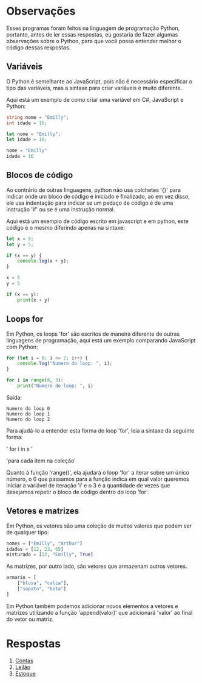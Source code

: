 # Observações

Esses programas foram feitos na linguagem de programação Python, portanto, antes de ler essas
respostas, eu gostaria de fazer algumas observações sobre o Python, para que você possa
entender melhor o código dessas respostas.

## Variáveis

O Python é semelhante ao JavaScript, pois não é necessário especificar o tipo das variáveis,
mas a sintaxe para criar variáveis é muito diferente.

Aqui está um exemplo de como criar uma variável em C#, JavaScript e Python:

```csharp
string nome = "Emilly";
int idade = 16;
```

```javascript
let nome = "Emilly";
let idade = 16;
```

```python
nome = "Emilly"
idade = 16
```

## Blocos de código

Ao contrário de outras linguagens, python não usa colchetes '{}' para indicar onde um bloco de
código é iniciado e finalizado, ao em vez disso, ele usa indentação para indicar se um pedaço
de código é de uma instrução 'if' ou se é uma instrução normal.

Aqui está um exemplo de código escrito em javascript e em python, este código é o mesmo
diferindo apenas na sintaxe:

```javascript
let x = 5;
let y = 5;

if (x == y) {
    console.log(x + y);
}
```

```python
x = 5
y = 5

if (x == y):
    print(x + y)
```

## Loops for

Em Python, os loops 'for' são escritos de maneira diferente de outras linguagens de programação,
aqui está um exemplo comparando JavaScript com Python:

```javascript
for (let i = 0; i <= 2; i++) {
    console.log("Numero do loop: ", i);
}
```

```python
for i in range(0, 3):
    print("Numero do loop: ", i)
```

Saída:
```shell
Numero do loop 0
Numero do loop 1
Numero do loop 2
```

Para ajudá-lo a entender esta forma do loop 'for', leia a sintaxe da seguinte forma:

'   for     i   in    x   '

'para cada item na coleção'

Quanto à função 'range()', ela ajudará o loop 'for' a iterar sobre um único número, o 0 que
passamos para a função indica em qual valor queremos iniciar a variável de iteração 'i' e o 3 é
a quantidade de vezes que desejamos repetir o bloco de código dentro do loop 'for'.

## Vetores e matrizes

Em Python, os vetores são uma coleção de muitos valores que podem ser de qualquer tipo:

```python
nomes = ["Emilly", "Arthur"]
idades = [12, 23, 65]
misturado = [12, "Emilly", True]
```
As matrizes, por outro lado, são vetores que armazenam outros vetores.

```python
armario = [
    ["blusa", "calca"],
    ["sapato", "bota"]
]
```

Em Python também podemos adicionar novos elementos a vetores e matrizes utilizando a função
'append(valor)' que adicionará 'valor' ao final do vetor ou matriz.

# Respostas

1. [Contas](./contas.py)
1. [Leilão](./leilao.py)
1. [Estoque](./estoque.py)
